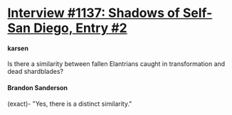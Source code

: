 # [Interview #1137: Shadows of Self-San Diego, Entry #2](https://www.theoryland.com/intvmain.php?i=1137#2)

#### karsen

Is there a similarity between fallen Elantrians caught in transformation and dead shardblades?

#### Brandon Sanderson

(exact)- "Yes, there is a distinct similarity."

